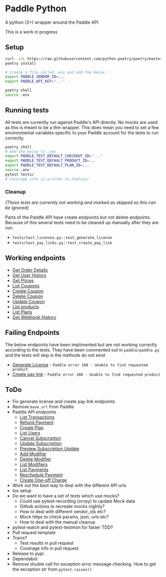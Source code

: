 # Paddle Python

A python (3+) wrapper around the Paddle API

This is a work in progress


## Setup
```bash
curl -sSL https://raw.githubusercontent.com/python-poetry/poetry/master/get-poetry.py | python3
poetry install

# Create a file called .env and add the below
export PADDLE_VENDOR_ID=...
export PADDLE_API_KEY="..."

poetry shell
source .env
```

## Running tests

All tests are currently run against Paddle's API directly. No mocks are used as this is meant to be a thin wrapper. This does mean you need to set a few environmental variables specific to your Paddle account for the tests to run correctly.

```bash
poetry shell
# Add the below to .env
export PADDLE_TEST_DEFAULT_CHECKOUT_ID="..."
export PADDLE_TEST_DEFAULT_PRODUCT_ID=...
export PADDLE_TEST_DEFAULT_PLAN_ID=...
source .env
pytest tests/
# Coverage info is written to htmlcov/
```

### Cleanup

_(These tests are currently not working and marked as skipped so this can be ignored)_

Parts of the Paddle API have create endpoints but not delete endpoints. Because of this several tests need to be cleaned up manually after they are run:


* `tests/test_licenses.py::test_generate_license`
* `tests/test_pay_links.py::test_create_pay_link`


## Working endpoints
* [Get Order Details](https://developer.paddle.com/api-reference/checkout-api/order-information/getorder)
* [Get User History](https://checkout.paddle.com/api/2.0/user/history)
* [Get Prices](https://developer.paddle.com/api-reference/checkout-api/prices/getprices)
* [List Coupons](https://developer.paddle.com/api-reference/product-api/coupons/listcoupons)
* [Create Coupon](https://developer.paddle.com/api-reference/product-api/coupons/createcoupon)
* [Delete Coupon](https://developer.paddle.com/api-reference/product-api/coupons/deletecoupon)
* [Update Coupon](https://developer.paddle.com/api-reference/product-api/coupons/updatecoupon)
* [List products](https://developer.paddle.com/api-reference/product-api/products/getproducts)
* [List Plans](https://developer.paddle.com/api-reference/subscription-api/plans/listplans)
* [Get Webhook History](https://developer.paddle.com/api-reference/alert-api/webhooks/webhooks)


## Failing Endpoints

The below endpoints have been implimented but are not working correctly according to the tests. They have been commented out in `paddle/paddle.py` and the tests will skip is the methods do not exist

* [Generate License](https://developer.paddle.com/api-reference/product-api/licenses/createlicense) - `Paddle error 108 - Unable to find requested product`
* [Create pay link](https://developer.paddle.com/api-reference/product-api/pay-links/createpaylink) -  `Paddle error 108 - Unable to find requested product`


## ToDo
* Fix generate license and create pay link endpoints
* Remove `base_url` from Paddle
* Paddle API endpoints
    * [List Transactions](https://developer.paddle.com/api-reference/product-api/transactions/listtransactions)
    * [Refund Payment](https://developer.paddle.com/api-reference/product-api/payments/refundpayment)
    * [Create Plan](https://developer.paddle.com/api-reference/subscription-api/plans/createplan)
    * [List Users](https://developer.paddle.com/api-reference/subscription-api/subscription-users/listusers)
    * [Cancel Subscription](https://developer.paddle.com/api-reference/subscription-api/subscription-users/canceluser)
    * [Update Subscription](https://developer.paddle.com/api-reference/subscription-api/subscription-users/updateuser)
    * [Preview Subscription Update](https://developer.paddle.com/api-reference/subscription-api/subscription-users/previewupdate)
    * [Add Modifier](https://developer.paddle.com/api-reference/subscription-api/modifiers/createmodifier)
    * [Delete Modifier](https://developer.paddle.com/api-reference/subscription-api/modifiers/deletemodifier)
    * [List Modifiers](https://developer.paddle.com/api-reference/subscription-api/modifiers/listmodifiers)
    * [List Payments](https://developer.paddle.com/api-reference/subscription-api/payments/listpayments)
    * [Reschedule Payment](https://developer.paddle.com/api-reference/subscription-api/payments/updatepayment)
    * [Create One-off Charge](https://developer.paddle.com/api-reference/subscription-api/one-off-charges/createcharge)
* Work out the best way to deal with the different API urls
* tox setup
* Do we want to have a set of tests which use mocks?
    * Could use pytest-recording (vcrpy) to update Mock data
    * Github actions to recreate mocks nightly?
    * How to deal with different vendor_ids etc?
    * Mock httpx to check params, json, urls etc?
    * How to deal with the manual cleanup
* pytest-watch and pytest-testmon for faster TDD?
* Pull request template
* Travis?
    * Test results in pull request
    * Coverage info in pull request
* Release to pypi
* Dependabot
* Remove double call for exception error message checking. How to get the exception str from `pytest.raises()`
